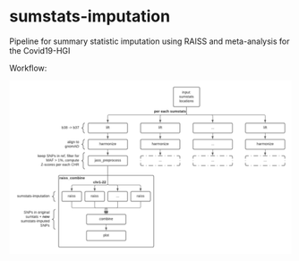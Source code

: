 # sumstats-imputation
Pipeline for summary statistic imputation using RAISS and meta-analysis for the Covid19-HGI


Workflow:

![alt text](img/sumstats-imputation-workflow.png)
